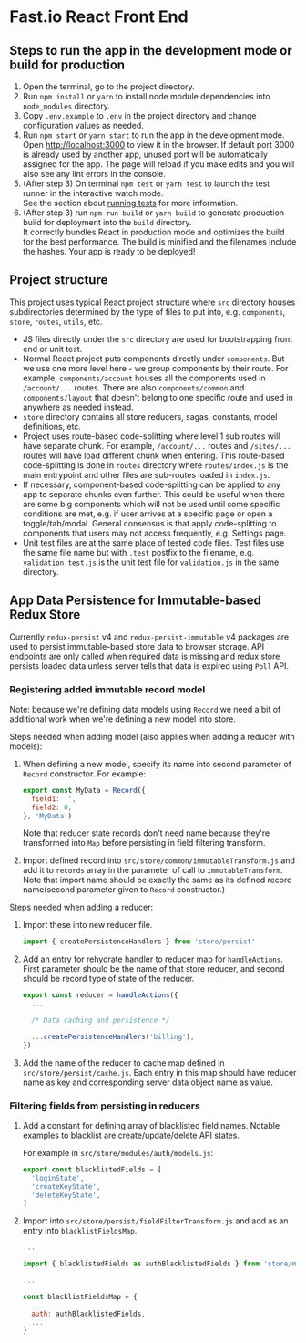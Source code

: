 # Fast.io React Front End

## Steps to run the app in the development mode or build for production

1. Open the terminal, go to the project directory.
1. Run `npm install` or `yarn` to install node module dependencies into `node_modules` directory.
1. Copy `.env.example` to `.env` in the project directory and change configuration values as needed.
1. Run `npm start` or `yarn start` to run the app in the development mode.<br>
Open [http://localhost:3000](http://localhost:3000) to view it in the browser. If default port 3000 is already used by another app, unused port will be automatically assigned for the app. The page will reload if you make edits and you will also see any lint errors in the console.
1. (After step 3) On terminal `npm test` or `yarn test` to launch the test runner in the interactive watch mode.<br>
See the section about [running tests](https://facebook.github.io/create-react-app/docs/running-tests) for more information.
1. (After step 3) run `npm run build` or `yarn build` to generate production build for deployment into the `build` directory.<br>
It correctly bundles React in production mode and optimizes the build for the best performance. The build is minified and the filenames include the hashes.
Your app is ready to be deployed!

## Project structure

This project uses typical React project structure where `src` directory houses subdirectories determined by the type of files to put into, e.g. `components`, `store`, `routes`, `utils`, etc.

- JS files directly under the `src` directory are used for bootstrapping front end or unit test.
- Normal React project puts components directly under `components`. But we use one more level here - we group components by their route. For example, `components/account` houses all the components used in `/account/...` routes. There are also `components/common` and `components/layout` that doesn't belong to one specific route and used in anywhere as needed instead.
- `store` directory contains all store reducers, sagas, constants, model definitions, etc.
- Project uses route-based code-splitting where level 1 sub routes will have separate chunk. For example, `/account/...` routes and `/sites/...` routes will have load different chunk when entering. This route-based code-splitting is done in `routes` directory where `routes/index.js` is the main entrypoint and other files are sub-routes loaded in `index.js`.
- If necessary, component-based code-splitting can be applied to any app to separate chunks even further. This could be useful when there are some big components which will not be used until some specific conditions are met, e.g. if user arrives at a specific page or open a toggle/tab/modal. General consensus is that apply code-splitting to components that users may not access frequently, e.g. Settings page.
- Unit test files are at the same place of tested code files. Test files use the same file name but with `.test` postfix to the filename, e.g. `validation.test.js` is the unit test file for `validation.js` in the same directory.

## App Data Persistence for Immutable-based Redux Store

Currently `redux-persist` v4 and `redux-persist-immutable` v4 packages are used to persist immutable-based store data to browser storage. API endpoints are only called when required data is missing and redux store persists loaded data unless server tells that data is expired using `Poll` API.

### Registering added immutable record model

Note: because we're defining data models using `Record` we need a bit of additional work when we're defining a new model into store.

Steps needed when adding model (also applies when adding a reducer with models):

1. When defining a new model, specify its name into second parameter of `Record` constructor. For example:
   ```javascript
   export const MyData = Record({
     field1: '',
     field2: 0,
   }, 'MyData')
   ```
   Note that reducer state records don't need name because they're transformed into `Map` before persisting in field filtering transform.

1. Import defined record into `src/store/common/immutableTransform.js` and add it to `records` array in the parameter of call to `immutableTransform`. Note that import name should be exactly the same as its defined record name(second parameter given to `Record` constructor.)

Steps needed when adding a reducer:

1. Import these into new reducer file.
   ```javascript
   import { createPersistenceHandlers } from 'store/persist'
   ```

1. Add an entry for rehydrate handler to reducer map for `handleActions`. First parameter should be the name of that store reducer, and second should be record type of state of the reducer.
   ```javascript
   export const reducer = handleActions({
     ...

     /* Data caching and persistence */

     ...createPersistenceHandlers('billing'),
   })
   ```

1. Add the name of the reducer to cache map defined in `src/store/persist/cache.js`. Each entry in this map should have reducer name as key and corresponding server data object name as value.

### Filtering fields from persisting in reducers

1. Add a constant for defining array of blacklisted field names. Notable examples to blacklist are create/update/delete API states.

   For example in `src/store/modules/auth/models.js`:
   ```javascript
   export const blacklistedFields = [
     'loginState',
     'createKeyState',
     'deleteKeyState',
   ]
   ```

1. Import into `src/store/persist/fieldFilterTransform.js` and add as an entry into `blacklistFieldsMap`.
   ```javascript
   ...

   import { blacklistedFields as authBlacklistedFields } from 'store/modules/auth/models'

   ...

   const blacklistFieldsMap = {
     ...
     auth: authBlacklistedFields,
     ...
   }
   ```
